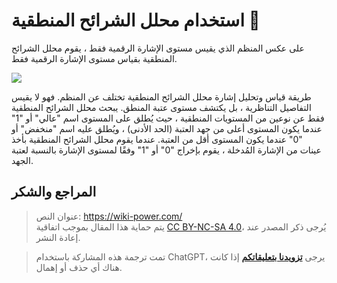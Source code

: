 # استخدام محلل الشرائح المنطقية 🚧

على عكس المنظم الذي يقيس مستوى الإشارة الرقمية فقط ، يقوم محلل الشرائح المنطقية بقياس مستوى الإشارة الرقمية فقط.

![](https://img.wiki-power.com/d/wiki-media/img/20211217173845.png)

طريقة قياس وتحليل إشارة محلل الشرائح المنطقية تختلف عن المنظم. فهو لا يقيس التفاصيل التناظرية ، بل يكتشف مستوى عتبة المنطق. يبحث محلل الشرائح المنطقية فقط عن نوعين من المستويات المنطقية ، حيث يُطلق على المستوى اسم "عالي" أو "1" عندما يكون المستوى أعلى من جهد العتبة (الحد الأدنى) ، ويُطلق عليه اسم "منخفض" أو "0" عندما يكون المستوى أقل من العتبة. عندما يقوم محلل الشرائح المنطقية بأخذ عينات من الإشارة المُدخلة ، يقوم بإخراج "0" أو "1" وفقًا لمستوى الإشارة بالنسبة لعتبة الجهد.

## المراجع والشكر

> عنوان النص: <https://wiki-power.com/>  
> يتم حماية هذا المقال بموجب اتفاقية [CC BY-NC-SA 4.0](https://creativecommons.org/licenses/by/4.0/deed.zh)، يُرجى ذكر المصدر عند إعادة النشر.

> تمت ترجمة هذه المشاركة باستخدام ChatGPT، يرجى [**تزويدنا بتعليقاتكم**](https://github.com/linyuxuanlin/Wiki_MkDocs/issues/new) إذا كانت هناك أي حذف أو إهمال.